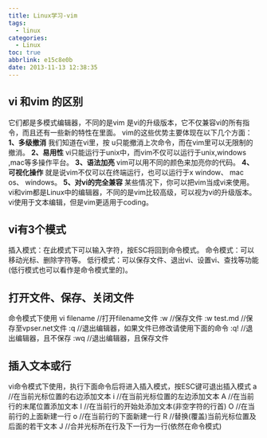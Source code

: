 ```yaml
---
title: Linux学习-vim
tags:
  - linux
categories:
  - Linux
toc: true
abbrlink: e15c8e0b
date: 2013-11-13 12:38:35
---
```


## vi 和vim 的区别

它们都是多模式编辑器，不同的是vim 是vi的升级版本，它不仅兼容vi的所有指令，而且还有一些新的特性在里面。
vim的这些优势主要体现在以下几个方面：
**1、多级撤消**
我们知道在vi里，按 u只能撤消上次命令，而在vim里可以无限制的撤消。
**2、易用性**
vi只能运行于unix中，而vim不仅可以运行于unix,windows ,mac等多操作平台。
**3、语法加亮**
vim可以用不同的颜色来加亮你的代码。
**4、可视化操作**
就是说vim不仅可以在终端运行，也可以运行于x window、 mac os、 windows。
**5、对vi的完全兼容**
某些情况下，你可以把vim当成vi来使用。
vi和vim都是Linux中的编辑器，不同的是vim比较高级，可以视为vi的升级版本。vi使用于文本编辑，但是vim更适用于coding。 
## vi有3个模式 

插入模式：在此模式下可以输入字符，按ESC将回到命令模式。 
命令模式：可以移动光标、删除字符等。 
低行模式：可以保存文件、退出vi、设置vi、查找等功能(低行模式也可以看作是命令模式里的)。 

## 打开文件、保存、关闭文件
命令模式下使用
vi filename       //打开filename文件 
:w                    //保存文件 
:w test.md       //保存至vpser.net文件 
:q                    //退出编辑器，如果文件已修改请使用下面的命令 
:q!                   //退出编辑器，且不保存 
:wq                 //退出编辑器，且保存文件 

## 插入文本或行
vi命令模式下使用，执行下面命令后将进入插入模式，按ESC键可退出插入模式
a      //在当前光标位置的右边添加文本 
i       //在当前光标位置的左边添加文本 
A     //在当前行的末尾位置添加文本 
I      //在当前行的开始处添加文本(非空字符的行首) 
O     //在当前行的上面新建一行 
o     //在当前行的下面新建一行 
R    //替换(覆盖)当前光标位置及后面的若干文本 
J    //合并光标所在行及下一行为一行(依然在命令模式) 